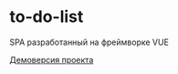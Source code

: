 # to-do-list
SPA разработанный на фреймворке VUE

[Демоверсия проекта](https://olgastrelk.github.io/TodoList/)
